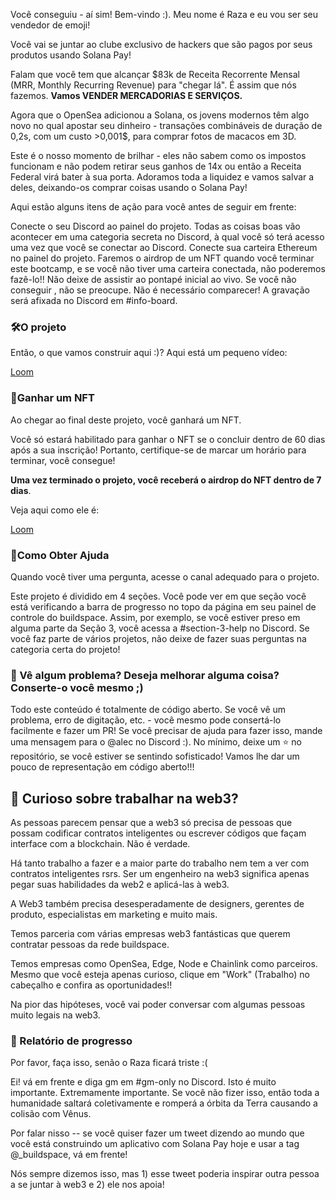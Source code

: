 Você conseguiu - aí sim! Bem-vindo :). Meu nome é Raza e eu vou ser seu vendedor de emoji!

Você vai se juntar ao clube exclusivo de hackers que são pagos por seus produtos usando Solana Pay!

Falam que você tem que alcançar $83k de Receita Recorrente Mensal (MRR, Monthly Recurring Revenue) para "chegar lá". É assim que nós fazemos. **Vamos VENDER MERCADORIAS E SERVIÇOS.**

Agora que o OpenSea adicionou a Solana, os jovens modernos têm algo novo no qual apostar seu dinheiro - transações combináveis de duração de 0,2s, com um custo >0,001$, para comprar fotos de macacos em 3D.

Este é o nosso momento de brilhar - eles não sabem como os impostos funcionam e não podem retirar seus ganhos de 14x ou então a Receita Federal virá bater à sua porta. Adoramos toda a liquidez e vamos salvar a deles, deixando-os comprar coisas usando o Solana Pay!

Aqui estão alguns itens de ação para você antes de seguir em frente:

Conecte o seu Discord ao painel do projeto. Todas as coisas boas vão acontecer em uma categoria secreta no Discord, à qual você só terá acesso uma vez que você se conectar ao Discord. Conecte sua carteira Ethereum no painel do projeto. Faremos o airdrop de um NFT quando você terminar este bootcamp, e se você não tiver uma carteira conectada, não poderemos fazê-lo!! Não deixe de assistir ao pontapé inicial ao vivo. Se você não conseguir , não se preocupe. Não é necessário comparecer! A gravação será afixada no Discord em #info-board.


### 🛠O projeto

Então, o que vamos construir aqui :)? Aqui está um pequeno vídeo:

[Loom](https://www.loom.com/share/634b5d504d6e4624b253bc33e8f6c47f)


### 💎Ganhar um NFT

Ao chegar ao final deste projeto, você ganhará um NFT.

Você só estará habilitado para ganhar o NFT se o concluir dentro de 60 dias após a sua inscrição! Portanto, certifique-se de marcar um horário para terminar, você consegue!

**Uma vez terminado o projeto, você receberá o airdrop do NFT dentro de 7 dias**.

Veja aqui como ele é:

[Loom](https://www.loom.com/share/0160b290494a4279887e232317cd6322)


### 🤚Como Obter Ajuda

Quando você tiver uma pergunta, acesse o canal adequado para o projeto.

Este projeto é dividido em 4 seções. Você pode ver em que seção você está verificando a barra de progresso no topo da página em seu painel de controle do buildspace. Assim, por exemplo, se você estiver preso em alguma parte da Seção 3, você acessa a #section-3-help no Discord. Se você faz parte de vários projetos, não deixe de fazer suas perguntas na categoria certa do projeto!

### 🤘 Vê algum problema? Deseja melhorar alguma coisa? Conserte-o você mesmo ;)

Todo este conteúdo é totalmente de código aberto. Se você vê um problema, erro de digitação, etc. - você mesmo pode consertá-lo facilmente e fazer um PR! Se você precisar de ajuda para fazer isso, mande uma mensagem para o @alec no Discord :). No mínimo, deixe um ⭐ no repositório, se você estiver se sentindo sofisticado! Vamos lhe dar  um pouco de representação em código aberto!!!

## 👀 Curioso sobre trabalhar na web3?

As pessoas parecem pensar que a web3 só precisa de pessoas que possam codificar contratos inteligentes ou escrever códigos que façam interface com a blockchain. Não é verdade.

Há tanto trabalho a fazer e a maior parte do trabalho nem tem a ver com contratos inteligentes rsrs. Ser um engenheiro na web3 significa apenas pegar suas habilidades da web2 e aplicá-las à web3.

A Web3 também precisa desesperadamente de designers, gerentes de produto, especialistas em marketing e muito mais.

Temos parceria com várias empresas web3 fantásticas que querem contratar pessoas da rede buildspace.

Temos empresas como OpenSea, Edge, Node e Chainlink como parceiros. Mesmo que você esteja apenas curioso, clique em "Work" (Trabalho) no cabeçalho e confira as oportunidades!!

Na pior das hipóteses, você vai poder conversar com algumas pessoas muito legais na web3.

### 🚨 Relatório de progresso

Por favor, faça isso, senão o Raza ficará triste :(

Ei! vá em frente e diga gm em #gm-only no Discord. Isto é muito importante. Extremamente importante. Se você não fizer isso, então toda a humanidade saltará coletivamente e romperá a órbita da Terra causando a colisão com Vênus.

Por falar nisso -- se você quiser fazer um tweet dizendo ao mundo que você está construindo um aplicativo com Solana Pay hoje e usar a tag @_buildspace, vá em frente!

Nós sempre dizemos isso, mas 1) esse tweet poderia inspirar outra pessoa a se juntar à web3 e 2) ele nos apoia!

